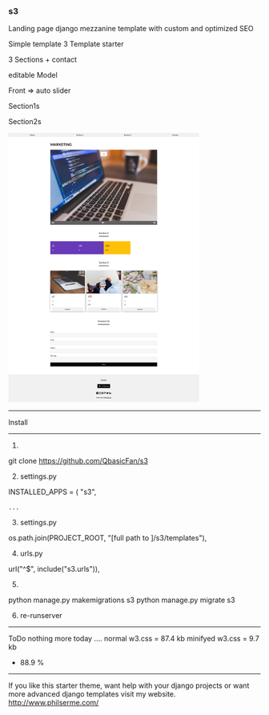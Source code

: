 ### s3
Landing page django mezzanine template with custom and optimized SEO 

Simple template 3
Template starter

3 Sections + contact

editable Model


Front => auto slider 

Section1s

Section2s




![alt text](https://github.com/QbasicFan/s3/blob/master/ss3.png)



*****************
Install
*****************

1)

git clone https://github.com/QbasicFan/s3 

2) settings.py

INSTALLED_APPS = (
    "s3",
    
    ...
3) settings.py

 os.path.join(PROJECT_ROOT, "[full path to ]/s3/templates"),

4) urls.py

  url("^$", include("s3.urls")),
  
5)
python manage.py makemigrations s3
python manage.py migrate s3

6) re-runserver
**********************************
ToDo
nothing more today ....
normal w3.css = 87.4 kb
minifyed w3.css = 9.7 kb
- 88.9 %
**********************

If you like this starter theme, want help with your django projects or want more advanced django templates visit my website. http://www.philserme.com/
